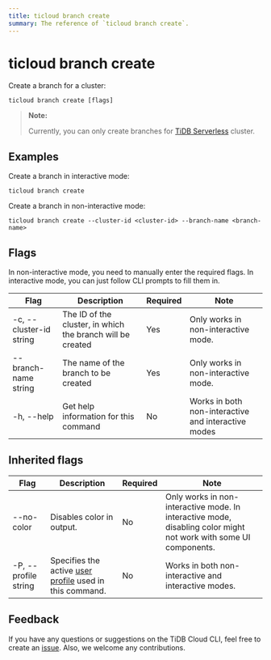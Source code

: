 ```yaml
---
title: ticloud branch create
summary: The reference of `ticloud branch create`.
---
```


# ticloud branch create

Create a branch for a cluster:

```shell
ticloud branch create [flags]
```

> **Note:**
>
> Currently, you can only create branches for [TiDB Serverless](/tidb-cloud/select-cluster-tier.md#tidb-serverless) cluster.

## Examples

Create a branch in interactive mode:

```shell
ticloud branch create
```

Create a branch in non-interactive mode:

```shell
ticloud branch create --cluster-id <cluster-id> --branch-name <branch-name>
```

## Flags

In non-interactive mode, you need to manually enter the required flags. In interactive mode, you can just follow CLI prompts to fill them in.

| Flag                    | Description                                                | Required | Note                                                |
|-------------------------|------------------------------------------------------------|----------|-----------------------------------------------------|
| -c, --cluster-id string | The ID of the cluster, in which the branch will be created | Yes      | Only works in non-interactive mode.                 |
| --branch-name string    | The name of the branch to be created                           | Yes      | Only works in non-interactive mode.                 |
| -h, --help              | Get help information for this command                      | No       | Works in both non-interactive and interactive modes |

## Inherited flags

| Flag                 | Description                                                                                          | Required | Note                                                                                                               |
|----------------------|------------------------------------------------------------------------------------------------------|----------|--------------------------------------------------------------------------------------------------------------------|
| --no-color           | Disables color in output.                                                                            | No       | Only works in non-interactive mode. In interactive mode, disabling color might not work with some UI components.   |
| -P, --profile string | Specifies the active [user profile](/tidb-cloud/cli-reference.md#user-profile) used in this command. | No       | Works in both non-interactive and interactive modes.                                                               |

## Feedback

If you have any questions or suggestions on the TiDB Cloud CLI, feel free to create an [issue](https://github.com/tidbcloud/tidbcloud-cli/issues/new/choose). Also, we welcome any contributions.
